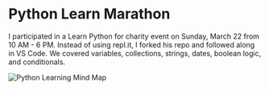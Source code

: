 # Python Learn Marathon

I participated in a Learn Python for charity event on Sunday, March 22 from 10 AM - 6 PM. Instead of using repl.it, I forked his repo and followed along in VS Code. We covered variables, collections, strings, dates, boolean logic, and conditionals.

![Python Learning Mind Map](https://github.com/ilyaGotfryd/python-learn-marathon/raw/master/python-learn-marathon-mind-map.png)
